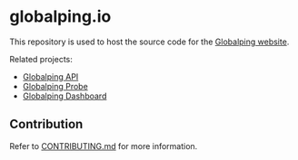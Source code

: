 # globalping.io

This repository is used to host the source code for the [Globalping website](https://globalping.io).

Related projects:
 - [Globalping API](https://github.com/jsdelivr/globalping)
 - [Globalping Probe](https://github.com/jsdelivr/globalping-probe)
 - [Globalping Dashboard](https://github.com/jsdelivr/globalping-dash)

## Contribution

Refer to [CONTRIBUTING.md](CONTRIBUTING.md) for more information.
